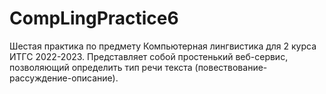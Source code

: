 # CompLingPractice6
Шестая практика по предмету Компьютерная лингвистика для 2 курса ИТГС 2022-2023. Представляет собой простенький веб-сервис, позволяющий определить тип речи текста (повествование-рассуждение-описание).
